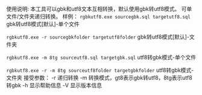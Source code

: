 使用说明:
本工具可以gbk和utf8文本互相转换，默认使用gbk转utf8模式。
可单文件/文件夹递归转换。
样例：
`rgbkutf8.exe sourcegbk.sql targetutf8.sql`  gbk转utf8模式[默认]-单个文件

`rgbkutf8.exe -r sourcegbkfolder targetutf8folder`  gbk转utf8模式[默认]-文件夹

`rgbkutf8.exe -m 8tg sourceutf8.sql targetgbk.sql`  utf8转gbk模式-单个文件

`rgbkutf8.exe -r -m 8tg sourceutf8folder targetgbkfolder`  utf8转gbk模式-文件夹
接受参数：
-r 递归转换
-m 转换模式，gt8表示gbk转utf8，8tg表示utf8转gbk
-h 显示帮助信息
-V 显示版本信息